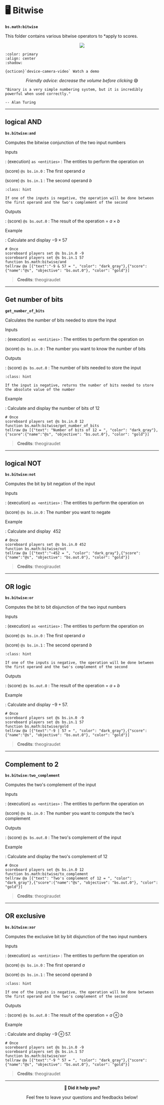 # 🖥️ Bitwise

**`bs.math:bitwise`**

This folder contains various bitwise operators to
*apply to scores.

<div align=center>

![](img/bitwise.png)

</div>

```{button-link} https://youtu.be/itgPhvTMSZQ
:color: primary
:align: center
:shadow:

{octicon}`device-camera-video` Watch a demo
```

<div align=center>

_Friendly advice: decrease the volume before clicking_ 😅

</div>

```{epigraph}
"Binary is a very simple numbering system, but it is incredibly powerful when used correctly."

-- Alan Turing
```

---

## logical AND

**`bs.bitwise:and`**

Computes the bitwise conjunction of the two input numbers

Inputs

:  (execution) `as <entities>`
   : The entities to perform the operation on

   (score) `@s bs.in.0`
   : The first operand $a$

   (score) `@s bs.in.1`
   : The second operand $b$

   ```{admonition} Negative input
   :class: hint
      
   If one of the inputs is negative, the operation will be done between
   the first operand and the two's complement of the second
   ```

Outputs

:  (score) `@s bs.out.0`
   : The result of the operation = $a \times b$

Example

:  Calculate and display $-9 \times 57$
   ```
   # Once
   scoreboard players set @s bs.in.0 -9
   scoreboard players set @s bs.in.1 57
   function bs.math:bitwise/and
   tellraw @a [{"text":"-9 & 57 = ", "color": "dark_gray"},{"score":{"name":"@s", "objective": "bs.out.0"}, "color": "gold"}]
   ```

> **Credits**: theogiraudet

---

## Get number of bits

**`get_number_of_bits`**

Calculates the number of bits needed to store
the input

Inputs

:  (execution) `as <entities>`
   : The entities to perform the operation on

   (score) `@s bs.in.0`
   : The number you want to know the number of bits

Outputs

:  (score) `@s bs.out.0`
   : The number of bits needed to store the input

   ```{admonition} Negative input
   :class: hint
      
   If the input is negative, returns the number of bits needed to store
   the absolute value of the number
   ```

Example

:  Calculate and display the number of bits of 12
   ```
   # Once
   scoreboard players set @s bs.in.0 12
   function bs.math:bitwise/get_number_of_bits
   tellraw @a [{"text": "Number of bits of 12 = ", "color": "dark_gray"},{"score":{"name":"@s", "objective": "bs.out.0"}, "color": "gold"}]
   ```

> **Credits**: theogiraudet

---

## logical NOT

**`bs.bitwise:not`**

Computes the bit by bit negation of the input

Inputs

:  (execution) `as <entities>`
   : The entities to perform the operation on

   (score) `@s bs.in.0`
   : The number you want to negate

Example

:  Calculate and display $~452$
   ```
   # Once
   scoreboard players set @s bs.in.0 452
   function bs.math:bitwise/not
   tellraw @a [{"text":"~452 = ", "color": "dark_gray"},{"score":{"name":"@s", "objective": "bs.out.0"}, "color": "gold"}]
   ```

> **Credits**: theogiraudet

---

## OR logic

**`bs.bitwise:or`**

Computes the bit to bit disjunction of the two input numbers

Inputs

:  (execution) `as <entities>`
   : The entities to perform the operation on

   (score) `@s bs.in.0`
   : The first operand $a$

   (score) `@s bs.in.1`
   : The second operand $b$

   ```{admonition} Negative input
   :class: hint
      
   If one of the inputs is negative, the operation will be done between
   the first operand and the two's complement of the second
   ```

Outputs

:  (score) `@s bs.out.0`
   : The result of the operation = $a + b$

Example

:  Calculate and display $-9 + 57$.
   ```
   # Once
   scoreboard players set @s bs.in.0 -9
   scoreboard players set @s bs.in.1 57
   function bs.math:bitwise/gold
   tellraw @a [{"text":"-9 | 57 = ", "color": "dark_gray"},{"score":{"name":"@s", "objective": "bs.out.0"}, "color": "gold"}]
   ```

> **Credits**: theogiraudet

---

## Complement to 2

**`bs.bitwise:two_complement`**

Computes the two's complement of the input

Inputs

:  (execution) `as <entities>`
   : The entities to perform the operation on

   (score) `@s bs.in.0`
   : The number you want to compute the two's complement

Outputs

:  (score) `@s bs.out.0`
   : The two's complement of the input

Example

:  Calculate and display the two's complement of 12
   ```
   # Once
   scoreboard players set @s bs.in.0 12
   function bs.math:bitwise/to_complement
   tellraw @a [{"text": "Two's complement of 12 = ", "color": "dark_gray"},{"score":{"name":"@s", "objective": "bs.out.0"}, "color": "gold"}]
   ```

> **Credits**: theogiraudet

---

## OR exclusive

**`bs.bitwise:xor`**

Computes the exclusive bit by bit disjunction of the two input
numbers

Inputs

:  (execution) `as <entities>`
   : The entities to perform the operation on

   (score) `@s bs.in.0`
   : The first operand $a$

   (score) `@s bs.in.1`
   : The second operand $b$

   ```{admonition} Negative input
   :class: hint
      
   If one of the inputs is negative, the operation will be done between
   the first operand and the two's complement of the second
   ```

Outputs

:  (score) `@s bs.out.0`
   : The result of the operation = $a \oplus b$

Example

:  Calculate and display $-9 \oplus 57$.
   ```
   # Once
   scoreboard players set @s bs.in.0 -9
   scoreboard players set @s bs.in.1 57
   function bs.math:bitwise/xor
   tellraw @a [{"text":"-9 ^ 57 = ", "color": "dark_gray"},{"score":{"name":"@s", "objective": "bs.out.0"}, "color": "gold"}]
   ```

> **Credits**: theogiraudet

---

<div align=center>

**💬 Did it help you?**

Feel free to leave your questions and feedbacks below!

</div>

<script src="https://giscus.app/client.js"
        data-repo="Gunivers/Glibs"
        data-repo-id="R_kgDOHQjqYg"
        data-category="Documentation"
        data-category-id="DIC_kwDOHQjqYs4CUQpy"
        data-mapping="title"
        data-strict="0"
        data-reactions-enabled="1"
        data-emit-metadata="0"
        data-input-position="bottom"
        data-theme="light"
        data-lang="fr"
        data-loading="lazy"
        crossorigin="anonymous"
        async>
</script>